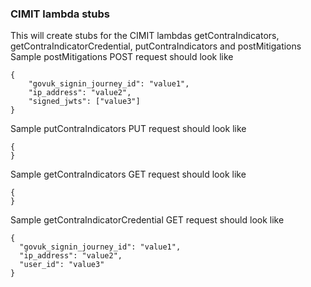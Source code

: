 ### CIMIT lambda stubs
This will create stubs for the CIMIT lambdas getContraIndicators, getContraIndicatorCredential,
putContraIndicators and postMitigations
Sample postMitigations POST request should look like
```
{
	"govuk_signin_journey_id": "value1",
	"ip_address": "value2",
	"signed_jwts": ["value3"]
}
```
Sample putContraIndicators PUT request should look like
```
{
}
```
Sample getContraIndicators GET request should look like
```
{
}
```
Sample getContraIndicatorCredential GET request should look like
```
{
  "govuk_signin_journey_id": "value1",
  "ip_address": "value2",
  "user_id": "value3"
}
```